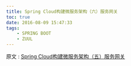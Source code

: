 ```yaml
---
title: Spring Cloud构建微服务架构（六）服务网关
toc: true
date: 2016-08-09 15:47:33
tags:
    - SPRING BOOT
    - ZUUL
---
```


原文 : [Spring Cloud构建微服务架构（五）服务网关](http://blog.didispace.com/springcloud5/)